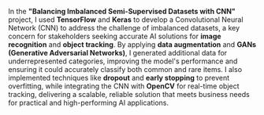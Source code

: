 In the **"Balancing Imbalanced Semi-Supervised Datasets with CNN"** project, I used **TensorFlow** and **Keras** to develop a Convolutional Neural Network (CNN) to address the challenge of imbalanced datasets, a key concern for stakeholders seeking accurate AI solutions for **image recognition** and **object tracking**. By applying **data augmentation** and **GANs (Generative Adversarial Networks)**, I generated additional data for underrepresented categories, improving the model's performance and ensuring it could accurately classify both common and rare items. I also implemented techniques like **dropout** and **early stopping** to prevent overfitting, while integrating the CNN with **OpenCV** for real-time object tracking, delivering a scalable, reliable solution that meets business needs for practical and high-performing AI applications.





